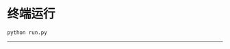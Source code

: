 # 终端运行

```shell
python run.py
```
*************************************************************************************************************************************************************************************************************************************************************************************************************************************************************************************************************************************************************************************************************************************************************************************************************************************************************************************************************************************************************************************************************************************************************************